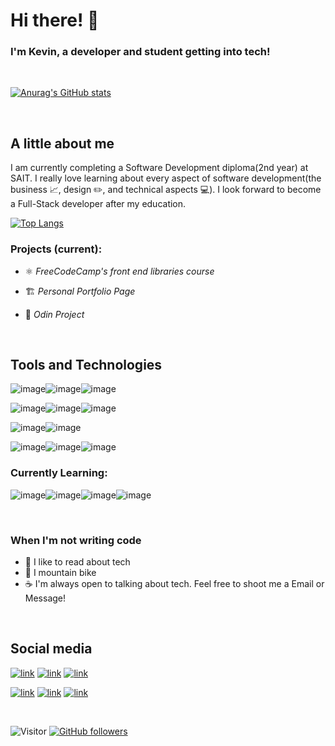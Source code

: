 #  Hi there! 👋

### I'm Kevin, a developer and student getting into tech!

<br>

[![Anurag's GitHub stats](https://github-readme-stats.vercel.app/api?username=Pwumpkin)](https://github.com/anuraghazra/github-readme-stats)



<br>

## A little about me
I am currently completing a Software Development diploma(2nd year) at SAIT. I really love learning about every aspect of software development(the business 📈, design ✏️, and technical aspects 💻). I look forward to become a Full-Stack developer after my education.

[![Top Langs](https://github-readme-stats.vercel.app/api/top-langs/?username=Pwumpkin)](https://github.com/anuraghazra/github-readme-stats)

### Projects (current):

* ⚛️ *FreeCodeCamp's front end libraries course*

* 🏗️ *Personal Portfolio Page*

* 🔨 *Odin Project*

<br>

## Tools and Technologies
![image](https://img.shields.io/badge/Eclipse-2C2255?style=for-the-badge&logo=eclipse&logoColor=white)![image](https://img.shields.io/badge/Visual_Studio-5C2D91?style=for-the-badge&logo=visual%20studio&logoColor=white)![image](https://img.shields.io/badge/Adobe%20XD-470137?style=for-the-badge&logo=Adobe%20XD&logoColor=#FF61F6)

![image](https://img.shields.io/badge/CSS3-1572B6?style=for-the-badge&logo=css3&logoColor=white)![image](https://img.shields.io/badge/JavaScript-323330?style=for-the-badge&logo=javascript&logoColor=F7DF1E)![image](https://img.shields.io/badge/HTML5-E34F26?style=for-the-badge&logo=html5&logoColor=white)

![image](https://img.shields.io/badge/Java-ED8B00?style=for-the-badge&logo=java&logoColor=white)![image](https://img.shields.io/badge/.NET-512BD4?style=for-the-badge&logo=dotnet&logoColor=white)

![image](https://img.shields.io/badge/PostgreSQL-316192?style=for-the-badge&logo=postgresql&logoColor=white)![image](https://img.shields.io/badge/MariaDB-003545?style=for-the-badge&logo=mariadb&logoColor=white)![image](https://img.shields.io/badge/PLSQL-F80000?style=for-the-badge&logo=oracle&logoColor=black)

### Currently Learning:

 ![image](https://img.shields.io/badge/C%23-239120?style=for-the-badge&logo=c-sharp&logoColor=white)![image](https://img.shields.io/badge/Go-00ADD8?style=for-the-badge&logo=go&logoColor=white)![image](https://img.shields.io/badge/Node.js-339933?style=for-the-badge&logo=nodedotjs&logoColor=white)![image](https://img.shields.io/badge/MongoDB-4EA94B?style=for-the-badge&logo=mongodb&logoColor=white)

<br>

### When I'm not writing code

 * 📖 I like to read about tech
 * 🚵 I mountain bike
 * ☕ I'm always open to talking about tech. Feel free to shoot me a Email or Message!

<br>

## Social media

[![link](	https://img.shields.io/badge/LinkedIn-0077B5?style=for-the-badge&logo=linkedin&logoColor=white)](https://www.linkedin.com/in/kevin-bai-a82371212/)
[![link](https://img.shields.io/badge/Gmail-D14836?style=for-the-badge&logo=gmail&logoColor=white)](kevynkbai@gmail.com)
[![link](https://img.shields.io/badge/Reddit-FF4500?style=for-the-badge&logo=reddit&logoColor=white)]()


 [![link](https://img.shields.io/badge/Codepen-000000?style=for-the-badge&logo=codepen&logoColor=white)](https://codepen.io/pwumpkin)
 [![link](https://img.shields.io/badge/-Hackerrank-2EC866?style=for-the-badge&logo=HackerRank&logoColor=white)](https://www.hackerrank.com/pwumpkin)
[![link](	https://img.shields.io/badge/Codewars-B1361E?style=for-the-badge&logo=Codewars&logoColor=white)](https://www.codewars.com/users/Pwumpkin)


<!-- ![](https://img.shields.io/badge/-LeetCode-FFA116?style=for-the-badge&logo=LeetCode&logoColor=black)  -->

<br>

 ![Visitor](https://visitor-badge.laobi.icu/badge?page_id=pwumpkin.pwumpkin)     [![GitHub followers](https://img.shields.io/github/followers/pwumpkin.svg?style=social&label=Follow)](https://github.com/pwumpkin?tab=followers)
